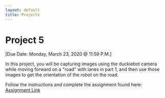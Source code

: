 ```yaml
---
layout: default
title: Projects
---
```


# Project 5
[Due Date: Monday, March 23, 2020 @ 11:59 P.M.]  

In this project, you will be capturing images using the duckiebot camera while moving forward on a "road" with lanes in part 1, and then use those images to get the orientation of the robot on the road.  

Follow the instructions and complete the assignment found here: [Assignment Link](https://colab.research.google.com/drive/1jVnM0Jj3m4UqQiet2XQkdXPK_of7XWqw)  
